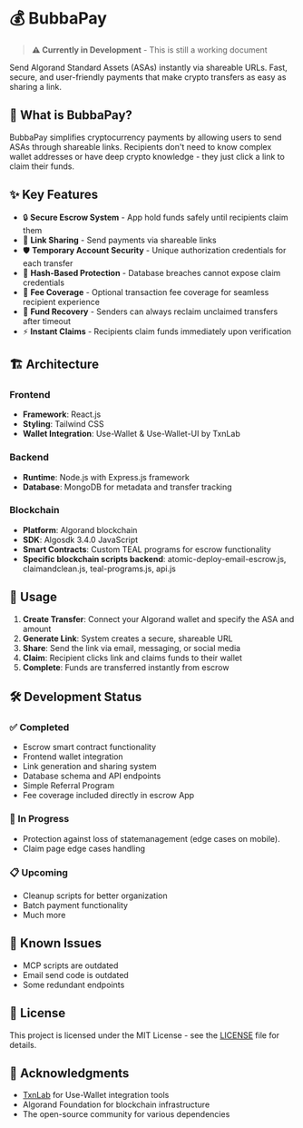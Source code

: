 # 💰 BubbaPay

> **⚠️ Currently in Development** - This is still a working document

Send Algorand Standard Assets (ASAs) instantly via shareable URLs. Fast, secure, and user-friendly payments that make crypto transfers as easy as sharing a link.

## 🌟 What is BubbaPay?

BubbaPay simplifies cryptocurrency payments by allowing users to send ASAs through shareable links. Recipients don't need to know complex wallet addresses or have deep crypto knowledge - they just click a link to claim their funds.

## ✨ Key Features

- 🔒 **Secure Escrow System** - App hold funds safely until recipients claim them
- 📧 **Link Sharing** - Send payments via shareable links
- 🛡️ **Temporary Account Security** - Unique authorization credentials for each transfer
- 🔐 **Hash-Based Protection** - Database breaches cannot expose claim credentials
- 💸 **Fee Coverage** - Optional transaction fee coverage for seamless recipient experience
- 🔄 **Fund Recovery** - Senders can always reclaim unclaimed transfers after timeout
- ⚡ **Instant Claims** - Recipients claim funds immediately upon verification

## 🏗️ Architecture

### Frontend
- **Framework**: React.js
- **Styling**: Tailwind CSS 
- **Wallet Integration**: Use-Wallet & Use-Wallet-UI by TxnLab

### Backend
- **Runtime**: Node.js with Express.js framework
- **Database**: MongoDB for metadata and transfer tracking

### Blockchain
- **Platform**: Algorand blockchain
- **SDK**: Algosdk 3.4.0 JavaScript
- **Smart Contracts**: Custom TEAL programs for escrow functionality
- **Specific blockchain scripts backend**: atomic-deploy-email-escrow.js, claimandclean.js, teal-programs.js, api.js


## 📖 Usage

1. **Create Transfer**: Connect your Algorand wallet and specify the ASA and amount
2. **Generate Link**: System creates a secure, shareable URL
3. **Share**: Send the link via email, messaging, or social media
4. **Claim**: Recipient clicks link and claims funds to their wallet
5. **Complete**: Funds are transferred instantly from escrow

## 🛠️ Development Status

### ✅ Completed
- Escrow smart contract functionality
- Frontend wallet integration
- Link generation and sharing system
- Database schema and API endpoints
- Simple Referral Program
- Fee coverage included directly in escrow App

### 🚧 In Progress
- Protection against loss of statemanagement (edge cases on mobile). 
- Claim page edge cases handling

### 📋 Upcoming
- Cleanup scripts for better organization 
- Batch payment functionality
- Much more

## 🐛 Known Issues

- MCP scripts are outdated 
- Email send code is outdated 
- Some redundant endpoints

## 📄 License

This project is licensed under the MIT License - see the [LICENSE](LICENSE) file for details.



## 🙏 Acknowledgments

- [TxnLab](https://txnlab.dev/) for Use-Wallet integration tools
- Algorand Foundation for blockchain infrastructure
- The open-source community for various dependencies

